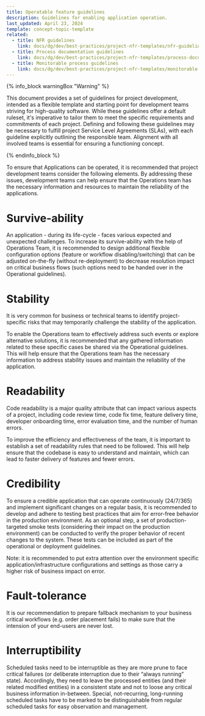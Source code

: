 ```yaml
---
title: Operatable feature guidelines
description: Guidelines for enabling application operation.
last_updated: April 23, 2024
template: concept-topic-template
related:
  - title: NFR guidelines
    link: docs/dg/dev/best-practices/project-nfr-templates/nfr-guidelines.html
  - title: Process documentation guidelines
    link: docs/dg/dev/best-practices/project-nfr-templates/process-documentation-guidelines.html
  - title: Monitorable process guidelines
    link: docs/dg/dev/best-practices/project-nfr-templates/monitorable-process-guidelines.html
---
```


{% info_block warningBox "Warning" %}

This document provides a set of guidelines for project development, intended as a flexible template and starting point for development teams striving for high-quality software. While these guidelines offer a default ruleset, it's imperative to tailor them to meet the specific requirements and commitments of each project. Defining and following these guidelines may be necessary to fulfill project Service Level Agreements (SLAs), with each guideline explicitly outlining the responsible team. Alignment with all involved teams is essential for ensuring a functioning concept.

{% endinfo_block %}

To ensure that Applications can be operated, it is recommended that project development teams consider the following
elements. By addressing these issues, development teams can help ensure that the Operations team has the necessary information and resources to maintain the reliability of the applications.

# Survive-ability
An application - during its life-cycle - faces various expected and unexpected challenges. To increase its survive-ability with the help of Operations Team, it is recommended to design additional flexible configuration options (feature or workflow disabling/switching) that can be adjusted on-the-fly (without re-deployment) to decrease resolution impact on critical business flows (such options need to be handed over in the Operational guidelines).

# Stability
It is very common for business or technical teams to identify project-specific risks that may temporarily challenge the stability of the application.

To enable the Operations team to effectively address such events or explore alternative solutions, it is recommended that any gathered information related to these specific cases be shared via the Operational guidelines. This will help ensure that the Operations team has the necessary information to address stability issues and maintain the reliability of the application.

# Readability
Code readability is a major quality attribute that can impact various aspects of a project, including code review time, code fix time, feature delivery time, developer onboarding time, error evaluation time, and the number of human errors. 

To improve the efficiency and effectiveness of the team, it is important to establish a set of readability rules that need to be followed. This will help ensure that the codebase is easy to understand and maintain, which can lead to faster delivery of features and fewer errors.

# Credibility
To ensure a credible application that can operate continuously (24/7/365) and implement significant changes on a regular basis, it is recommended to develop and adhere to testing best practices that aim for error-free behavior in the production environment. As an optional step, a set of production-targeted smoke tests (considering their impact on the production environment) can be conducted to verify the proper behavior of recent changes to the system. These tests can be included as part of the operational or deployment guidelines.

Note: it is recommended to put extra attention over the environment specific application/infrastructure configurations and settings as those carry a higher risk of business impact on error.

# Fault-tolerance
It is our recommendation to prepare fallback mechanism to your business critical workflows (e.g. order placement fails) to make sure that the intension of your end-users are never lost.

# Interruptibility
Scheduled tasks need to be interruptible as they are more prune to face critical failures (or deliberate interruption due to their “always running” state). Accordingly, they need to leave the processed entities (and their related modified entities) in a consistent state and not to loose any critical business information in-between. Special, not-recurring, long-running scheduled tasks have to be marked to be distinguishable from regular scheduled tasks for easy observation and management.
